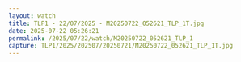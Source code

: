 ```yaml
---
layout: watch
title: TLP1 - 22/07/2025 - M20250722_052621_TLP_1T.jpg
date: 2025-07-22 05:26:21
permalink: /2025/07/22/watch/M20250722_052621_TLP_1
capture: TLP1/2025/202507/20250721/M20250722_052621_TLP_1T.jpg
---
```

